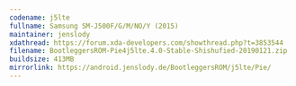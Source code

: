 ```yaml
---
codename: j5lte
fullname: Samsung SM-J500F/G/M/NO/Y (2015)
maintainer: jenslody
xdathread: https://forum.xda-developers.com/showthread.php?t=3853544
filename: BootleggersROM-Pie4j5lte.4.0-Stable-Shishufied-20190121.zip
buildsize: 413MB
mirrorlink: https://android.jenslody.de/BootleggersROM/j5lte/Pie/
---
```


